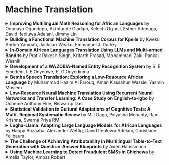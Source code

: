 # Machine Translation

<details>
<summary><strong>Improving Multilingual Math Reasoning for African Languages</strong> by Odunayo Ogundepo, Akintunde Oladipo, Kelechi Ogueji, Esther Adenuga, David Ifeoluwa Adelani, Jimmy Lin</summary>

- **Published**: May 26, 2025 at 11:35 AM UTC  
- **PDF**: [Download PDF](http://arxiv.org/pdf/2505.19848v1)  
- **arXiv ID**: 2505.19848v1  
- **Summary**: Researchers working on low-resource languages face persistent challenges due to limited data availability and restricted access to computational resources. Although most large language models (LLMs) are predominantly trained in high-resource languages, adapting them to low-resource contexts, particularly African languages, requires specialized techniques. Several strategies have emerged for adapting models to low-resource languages in todays LLM landscape, defined by multi-stage pre-training and post-training paradigms. However, the most effective approaches remain uncertain. This work systematically investigates which adaptation strategies yield the best performance when extending existing LLMs to African languages. We conduct extensive experiments and ablation studies to evaluate different combinations of data types (translated versus synthetically generated), training stages (pre-training versus post-training), and other model adaptation configurations. Our experiments focuses on mathematical reasoning tasks, using the Llama 3.1 model family as our base model.

</details>

<details>
<summary><strong>Building a Functional Machine Translation Corpus for Kpelle</strong> by Kweku Andoh Yamoah, Jackson Weako, Emmanuel J. Dorley</summary>

- **Published**: May 24, 2025 at 11:39 PM UTC  
- **PDF**: [Download PDF](http://arxiv.org/pdf/2505.18905v1)  
- **arXiv ID**: 2505.18905v1  
- **Summary**: In this paper, we introduce the first publicly available English-Kpelle dataset for machine translation, comprising over 2000 sentence pairs drawn from everyday communication, religious texts, and educational materials. By fine-tuning Meta's No Language Left Behind(NLLB) model on two versions of the dataset, we achieved BLEU scores of up to 30 in the Kpelle-to-English direction, demonstrating the benefits of data augmentation. Our findings align with NLLB-200 benchmarks on other African languages, underscoring Kpelle's potential for competitive performance despite its low-resource status. Beyond machine translation, this dataset enables broader NLP tasks, including speech recognition and language modelling. We conclude with a roadmap for future dataset expansion, emphasizing orthographic consistency, community-driven validation, and interdisciplinary collaboration to advance inclusive language technology development for Kpelle and other low-resourced Mande languages.

</details>

<details>
<summary><strong>In-Domain African Languages Translation Using LLMs and Multi-armed
  Bandits</strong> by Pratik Rakesh Singh, Kritarth Prasad, Mohammadi Zaki, Pankaj Wasnik</summary>

- **Published**: May 21, 2025 at 03:33 AM UTC  
- **PDF**: [Download PDF](http://arxiv.org/pdf/2505.15069v1)  
- **arXiv ID**: 2505.15069v1  
- **Summary**: Neural Machine Translation (NMT) systems face significant challenges when working with low-resource languages, particularly in domain adaptation tasks. These difficulties arise due to limited training data and suboptimal model generalization, As a result, selecting an optimal model for translation is crucial for achieving strong performance on in-domain data, particularly in scenarios where fine-tuning is not feasible or practical. In this paper, we investigate strategies for selecting the most suitable NMT model for a given domain using bandit-based algorithms, including Upper Confidence Bound, Linear UCB, Neural Linear Bandit, and Thompson Sampling. Our method effectively addresses the resource constraints by facilitating optimal model selection with high confidence. We evaluate the approach across three African languages and domains, demonstrating its robustness and effectiveness in both scenarios where target data is available and where it is absent.

</details>

<details>
<summary><strong>Development of a WAZOBIA-Named Entity Recognition System</strong> by S. E Emedem, I. E Onyenwe, E. G Onyedinma</summary>

- **Published**: May 10, 2025 at 10:59 PM UTC  
- **PDF**: [Download PDF](http://arxiv.org/pdf/2505.07884v1)  
- **arXiv ID**: 2505.07884v1  
- **Summary**: Named Entity Recognition NER is very crucial for various natural language processing applications, including information extraction, machine translation, and sentiment analysis. Despite the ever-increasing interest in African languages within computational linguistics, existing NER systems focus mainly on English, European, and a few other global languages, leaving a significant gap for under-resourced languages. This research presents the development of a WAZOBIA-NER system tailored for the three most prominent Nigerian languages: Hausa, Yoruba, and Igbo. This research begins with a comprehensive compilation of annotated datasets for each language, addressing data scarcity and linguistic diversity challenges. Exploring the state-of-the-art machine learning technique, Conditional Random Fields (CRF) and deep learning models such as Bidirectional Long Short-Term Memory (BiLSTM), Bidirectional Encoder Representation from Transformers (Bert) and fine-tune with a Recurrent Neural Network (RNN), the study evaluates the effectiveness of these approaches in recognizing three entities: persons, organizations, and locations. The system utilizes optical character recognition (OCR) technology to convert textual images into machine-readable text, thereby enabling the Wazobia system to accept both input text and textual images for extraction purposes. The system achieved a performance of 0.9511 in precision, 0.9400 in recall, 0.9564 in F1-score, and 0.9301 in accuracy. The model's evaluation was conducted across three languages, with precision, recall, F1-score, and accuracy as key assessment metrics. The Wazobia-NER system demonstrates that it is feasible to build robust NER tools for under-resourced African languages using current NLP frameworks and transfer learning.

</details>

<details>
<summary><strong>Bemba Speech Translation: Exploring a Low-Resource African Language</strong> by Muhammad Hazim Al Farouq, Aman Kassahun Wassie, Yasmin Moslem</summary>

- **Published**: May 05, 2025 at 09:51 AM UTC  
- **PDF**: [Download PDF](http://arxiv.org/pdf/2505.02518v3)  
- **arXiv ID**: 2505.02518v3  
- **Summary**: This paper describes our system submission to the International Conference on Spoken Language Translation (IWSLT 2025), low-resource languages track, namely for Bemba-to-English speech translation. We built cascaded speech translation systems based on Whisper and NLLB-200, and employed data augmentation techniques, such as back-translation. We investigate the effect of using synthetic data and discuss our experimental setup.

</details>

<details>
<summary><strong>Low-Resource Neural Machine Translation Using Recurrent Neural Networks
  and Transfer Learning: A Case Study on English-to-Igbo</strong> by Ocheme Anthony Ekle, Biswarup Das</summary>

- **Published**: April 24, 2025 at 05:02 AM UTC  
- **PDF**: [Download PDF](http://arxiv.org/pdf/2504.17252v1)  
- **arXiv ID**: 2504.17252v1  
- **Summary**: In this study, we develop Neural Machine Translation (NMT) and Transformer-based transfer learning models for English-to-Igbo translation - a low-resource African language spoken by over 40 million people across Nigeria and West Africa. Our models are trained on a curated and benchmarked dataset compiled from Bible corpora, local news, Wikipedia articles, and Common Crawl, all verified by native language experts. We leverage Recurrent Neural Network (RNN) architectures, including Long Short-Term Memory (LSTM) and Gated Recurrent Units (GRU), enhanced with attention mechanisms to improve translation accuracy. To further enhance performance, we apply transfer learning using MarianNMT pre-trained models within the SimpleTransformers framework. Our RNN-based system achieves competitive results, closely matching existing English-Igbo benchmarks. With transfer learning, we observe a performance gain of +4.83 BLEU points, reaching an estimated translation accuracy of 70%. These findings highlight the effectiveness of combining RNNs with transfer learning to address the performance gap in low-resource language translation tasks.

</details>

<details>
<summary><strong>Statistical Validation in Cultural Adaptations of Cognitive Tests: A
  Multi- Regional Systematic Review</strong> by Miit Daga, Priyasha Mohanty, Ram Krishna, Swarna Priya RM</summary>

- **Published**: April 18, 2025 at 06:25 AM UTC  
- **PDF**: [Download PDF](http://arxiv.org/pdf/2504.13495v1)  
- **arXiv ID**: 2504.13495v1  
- **Summary**: This systematic review discusses the methodological approaches and statistical confirmations of cross-cultural adaptations of cognitive evaluation tools used with different populations. The review considers six seminal studies on the methodology of cultural adaptation in Europe, Asia, Africa, and South America. The results indicate that proper adaptations need holistic models with demographic changes, and education explained as much as 26.76% of the variance in MoCA-H scores. Cultural-linguistic factors explained 6.89% of the variance in European adaptations of MoCA-H; however, another study on adapted MMSE and BCSB among Brazilian Indigenous populations reported excellent diagnostic performance, with a sensitivity of 94.4% and specificity of 99.2%. There was 78.5% inter-rater agreement on the evaluation of cultural adaptation using the Manchester Translation Evaluation Checklist. A paramount message of the paper is that community feedback is necessary for culturally appropriate preparation, standardized translation protocols also must be included, along with robust statistical validation methodologies for developing cognitive assessment instruments. This review supplies evidence-based frameworks for the further adaptation of cognitive assessments in increasingly diverse global health settings.

</details>

<details>
<summary><strong>Lugha-Llama: Adapting Large Language Models for African Languages</strong> by Happy Buzaaba, Alexander Wettig, David Ifeoluwa Adelani, Christiane Fellbaum</summary>

- **Published**: April 09, 2025 at 02:25 AM UTC  
- **PDF**: [Download PDF](http://arxiv.org/pdf/2504.06536v1)  
- **arXiv ID**: 2504.06536v1  
- **Summary**: Large language models (LLMs) have achieved impressive results in a wide range of natural language applications. However, they often struggle to recognize low-resource languages, in particular African languages, which are not well represented in large training corpora. In this paper, we consider how to adapt LLMs to low-resource African languages. We find that combining curated data from African languages with high-quality English educational texts results in a training mix that substantially improves the model's performance on these languages. On the challenging IrokoBench dataset, our models consistently achieve the best performance amongst similarly sized baselines, particularly on knowledge-intensive multiple-choice questions (AfriMMLU). Additionally, on the cross-lingual question answering benchmark AfriQA, our models outperform the base model by over 10%. To better understand the role of English data during training, we translate a subset of 200M tokens into Swahili language and perform an analysis which reveals that the content of these data is primarily responsible for the strong performance. We release our models and data to encourage future research on African languages.

</details>

<details>
<summary><strong>The Challenge of Achieving Attributability in Multilingual Table-to-Text
  Generation with Question-Answer Blueprints</strong> by Aden Haussmann</summary>

- **Published**: March 29, 2025 at 08:04 PM UTC  
- **PDF**: [Download PDF](http://arxiv.org/pdf/2503.23204v1)  
- **arXiv ID**: 2503.23204v1  
- **Summary**: Multilingual Natural Language Generation (NLG) is challenging due to the lack of training data for low-resource languages. However, some low-resource languages have up to tens of millions of speakers globally, making it important to improve NLG tools for them. Table-to-Text NLG is an excellent measure of models' reasoning abilities but is very challenging in the multilingual setting. System outputs are often not attributable, or faithful, to the data in the source table. Intermediate planning techniques like Question-Answer (QA) blueprints have been shown to improve attributability on summarisation tasks. This work explores whether QA blueprints make multilingual Table-to-Text outputs more attributable to the input tables. This paper extends the challenging multilingual Table-to-Text dataset, TaTA, which includes African languages, with QA blueprints. Sequence-to-sequence language models are then finetuned on this dataset, with and without blueprints. Results show that QA blueprints improve performance for models finetuned and evaluated only on English examples, but do not demonstrate gains in the multilingual setting. This is due to inaccuracies in machine translating the blueprints from English into target languages when generating the training data, and models failing to rely closely on the blueprints they generate. An in-depth analysis is conducted on why this is challenging.

</details>

<details>
<summary><strong>Using Machine Learning to Detect Fraudulent SMSs in Chichewa</strong> by Amelia Taylor, Amoss Robert</summary>

- **Published**: February 24, 2025 at 08:17 AM UTC  
- **PDF**: [Download PDF](http://arxiv.org/pdf/2502.16947v1)  
- **arXiv ID**: 2502.16947v1  
- **Summary**: SMS enabled fraud is of great concern globally. Building classifiers based on machine learning for SMS fraud requires the use of suitable datasets for model training and validation. Most research has centred on the use of datasets of SMSs in English. This paper introduces a first dataset for SMS fraud detection in Chichewa, a major language in Africa, and reports on experiments with machine learning algorithms for classifying SMSs in Chichewa as fraud or non-fraud. We answer the broader research question of how feasible it is to develop machine learning classification models for Chichewa SMSs. To do that, we created three datasets. A small dataset of SMS in Chichewa was collected through primary research from a segment of the young population. We applied a label-preserving text transformations to increase its size. The enlarged dataset was translated into English using two approaches: human translation and machine translation. The Chichewa and the translated datasets were subjected to machine classification using random forest and logistic regression. Our findings indicate that both models achieved a promising accuracy of over 96% on the Chichewa dataset. There was a drop in performance when moving from the Chichewa to the translated dataset. This highlights the importance of data preprocessing, especially in multilingual or cross-lingual NLP tasks, and shows the challenges of relying on machine-translated text for training machine learning models. Our results underscore the importance of developing language specific models for SMS fraud detection to optimise accuracy and performance. Since most machine learning models require data preprocessing, it is essential to investigate the impact of the reliance on English-specific tools for data preprocessing.

</details>



